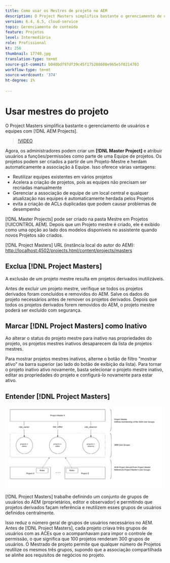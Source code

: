 ```yaml
---
title: Como usar os Mestres de projeto no AEM
description: O Project Masters simplifica bastante o gerenciamento de usuários e de equipes com projetos do AEM.
version: 6.4, 6.5, cloud-service
topic: Gerenciamento de conteúdo
feature: Projetos
level: Intermediário
role: Profissional
kt: 256
thumbnail: 17740.jpg
translation-type: tm+mt
source-git-commit: b040bdf97df39c45f175288608e965e5f0214703
workflow-type: tm+mt
source-wordcount: '374'
ht-degree: 1%

---
```



# Usar mestres do projeto

O Project Masters simplifica bastante o gerenciamento de usuários e equipes com [!DNL AEM Projects].

>[!VIDEO](https://video.tv.adobe.com/v/17740/?quality=12&learn=on)

Agora, os administradores podem criar um **[!DNL Master Project]** e atribuir usuários a funções/permissões como parte de uma Equipe de projetos. Os projetos podem ser criados a partir de um Projeto-Mestre e herdam automaticamente a associação à Equipe. Isso oferece várias vantagens:

* Reutilizar equipes existentes em vários projetos
* Acelera a criação de projetos, pois as equipes não precisam ser recriadas manualmente
* Gerenciar a associação de equipe de um local central e qualquer atualização nas equipes é automaticamente herdada pelos Projetos
* evita a criação de ACLs duplicadas que podem causar problemas de desempenho

[!DNL Master Projects] pode ser criado na   pasta Mestre em Projetos  [!UICONTROL AEM]. Depois que um Projeto mestre é criado, ele é exibido como uma opção ao lado dos modelos disponíveis no assistente quando novos Projetos são criados.

[!DNL Project Masters] URL (instância local do autor do AEM):  [http://localhost:4502/projects.html/content/projects/masters](http://localhost:4502/projects.html/content/projects/masters)

## Exclua [!DNL Project Masters]

A exclusão de um projeto mestre resulta em projetos derivados inutilizáveis.

Antes de excluir um projeto mestre, verifique se todos os projetos derivados foram concluídos e removidos do AEM. Salve os dados do projeto necessários antes de remover os projetos derivados. Depois que todos os projetos derivados forem removidos do AEM, o projeto mestre poderá ser excluído com segurança.

## Marcar [!DNL Project Masters] como Inativo

Ao alterar o status do projeto mestre para inativo nas propriedades do projeto, os projetos mestres inativos desaparecem da lista de projetos mestres.

Para mostrar projetos mestres inativos, alterne o botão de filtro &quot;mostrar ativo&quot; na barra superior (ao lado do botão de exibição da lista). Para tornar o projeto inativo ativo novamente, basta selecionar o projeto mestre inativo, editar as propriedades do projeto e configurá-lo novamente para estar ativo.

## Entender [!DNL Project Masters]

![Exibição técnica dos mestres do projeto](assets/use-project-masters/project-masters-architecture.png)

[!DNL Project Masters] trabalhe definindo um conjunto de grupos de usuários do AEM (proprietários, editor e observador) e permitindo que projetos derivados façam referência e reutilizem esses grupos de usuários definidos centralmente.

Isso reduz o número geral de grupos de usuários necessários no AEM. Antes de [!DNL Project Masters], cada projeto criava três grupos de usuários com as ACEs que o acompanhavam para impor o controle de permissão, o que significa que 100 projetos renderam 300 grupos de usuários. O Mestrado de projeto permite que qualquer número de Projetos reutilize os mesmos três grupos, supondo que a associação compartilhada se alinhe aos requisitos de negócios no projeto.
